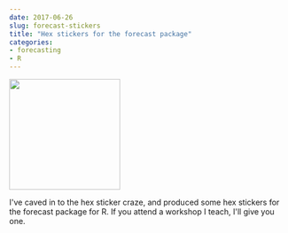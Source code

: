 ```yaml
---
date: 2017-06-26
slug: forecast-stickers
title: "Hex stickers for the forecast package"
categories:
- forecasting
- R
---
```



<img src="/img/forecast-sticker.png" width=200>

I've caved in to the hex sticker craze, and produced some hex stickers for the forecast package for R. If you attend a workshop I teach, I'll give you one. 